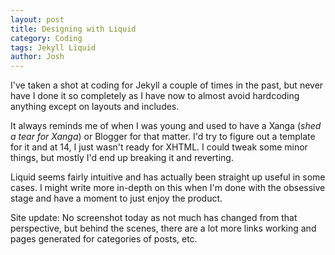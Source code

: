 ```yaml
---
layout: post
title: Designing with Liquid
category: Coding
tags: Jekyll Liquid
author: Josh
---
```


I've taken a shot at coding for Jekyll a couple of times in the past, but never have I done it so completely as I have now to almost avoid hardcoding anything except on layouts and includes.

It always reminds me of when I was young and used to have a Xanga (*shed a tear for Xanga*) or Blogger for that matter. I'd try to figure out a template for it and at 14, I just wasn't ready for XHTML. I could tweak some minor things, but mostly I'd end up breaking it and reverting.

Liquid seems fairly intuitive and has actually been straight up useful in some cases. I might write more in-depth on this when I'm done with the obsessive stage and have a moment to just enjoy the product.

Site update: No screenshot today as not much has changed from that perspective, but behind the scenes, there are a lot more links working and pages generated for categories of posts, etc.
